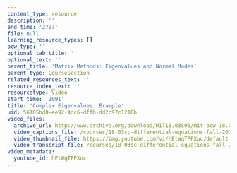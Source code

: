 ```yaml
---
content_type: resource
description: ''
end_time: '2797'
file: null
learning_resource_types: []
ocw_type: ''
optional_tab_title: ''
optional_text: ''
parent_title: 'Matrix Methods: Eigenvalues and Normal Modes'
parent_type: CourseSection
related_resources_text: ''
resource_index_text: ''
resourcetype: Video
start_time: '2091'
title: 'Complex Eigenvalues: Example'
uid: 56105bd8-ee92-4dc6-dffb-dd2c97c1210b
video_files:
  archive_url: http://www.archive.org/download/MIT18.03S06/mit-ocw-18.03-lec26-18apr2003-220k_512kb.mp4
  video_captions_file: /courses/18-03sc-differential-equations-fall-2011/debcc35d31df5353922d0d3e8c742c9d_hEtWqTPPXuc.vtt
  video_thumbnail_file: https://img.youtube.com/vi/hEtWqTPPXuc/default.jpg
  video_transcript_file: /courses/18-03sc-differential-equations-fall-2011/657629aa4baf435bdf5155ef1a743a9f_hEtWqTPPXuc.pdf
video_metadata:
  youtube_id: hEtWqTPPXuc
---
```

